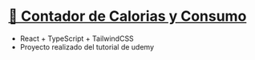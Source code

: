 # [🍔 Contador de Calorias y Consumo](https://davidfrontenddev.github.io/calorie-tracker-tutorial/)

- React + TypeScript + TailwindCSS
- Proyecto realizado del tutorial de udemy
